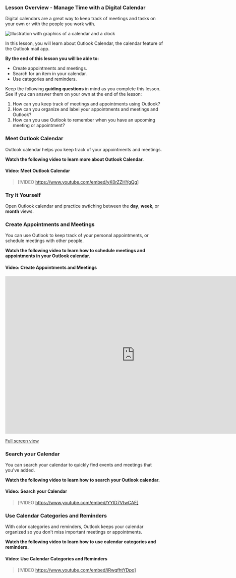 ### Lesson Overview - Manage Time with a Digital Calendar

Digital calendars are a great way to keep track of meetings and tasks on your own or with the people you work with.

![Illustration with graphics of a calendar and a clock](../..\Linked_Image_Files\Illustration_-_Manage_Time_Digitally.png)

In this lesson, you will learn about Outlook Calendar, the calendar feature of the Outlook mail app.

**By the end of this lesson you will be able to:**

*   Create appointments and meetings.
*   Search for an item in your calendar.
*   Use categories and reminders.

Keep the following **guiding questions** in mind as you complete this lesson. See if you can answer them on your own at the end of the lesson:

1.  How can you keep track of meetings and appointments using Outlook?
2.  How can you organize and label your appointments and meetings and Outlook?
3.  How can you use Outlook to remember when you have an upcoming meeting or appointment?

### Meet Outlook Calendar

Outlook calendar helps you keep track of your appointments and meetings.

**Watch the following video to learn more about Outlook Calendar.**


#### Video: Meet Outlook Calendar
> [!VIDEO https://www.youtube.com/embed/yK0rZZHYgQg]

### Try It Yourself

Open Outlook calendar and practice swtiching between the **day**, **week**, or **month** views.

### Create Appointments and Meetings

You can use Outlook to keep track of your personal appointments, or schedule meetings with other people.

**Watch the following video to learn how to schedule meetings and appointments in your Outlook calendar.**


#### Video: Create Appointments and Meetings


<iframe title="Video: Create Appointments and Meetings" src="https://www.microsoft.com/en-us/videoplayer/embed/RWfzsI?pid=ocpVideo0-innerdiv-oneplayer&postJsllMsg=true&maskLevel=20&market=en-us" width="820" height="500" marginwidth="0" marginheight="0" frameborder="0" scrolling="no">
</iframe>

[Full screen view](https://www.microsoft.com/en-us/videoplayer/embed/RWfzsI?pid=ocpVideo0-innerdiv-oneplayer&postJsllMsg=true&maskLevel=20&market=en-us)

### Search your Calendar

You can search your calendar to quickly find events and meetings that you've added.

**Watch the following video to learn how to search your Outlook calendar.**


#### Video: Search your Calendar
> [!VIDEO https://www.youtube.com/embed/YYlD7VtwCAE]

### Use Calendar Categories and Reminders

With color categories and reminders, Outlook keeps your calendar organized so you don't miss important meetings or appointments.

**Watch the following video to learn how to use calendar categories and reminders.**


#### Video: Use Calendar Categories and Reminders
> [!VIDEO https://www.youtube.com/embed/iRwqfhtYDpo]